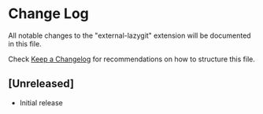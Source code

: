 # Change Log

All notable changes to the "external-lazygit" extension will be documented in this file.

Check [Keep a Changelog](http://keepachangelog.com/) for recommendations on how to structure this file.

## [Unreleased]

- Initial release